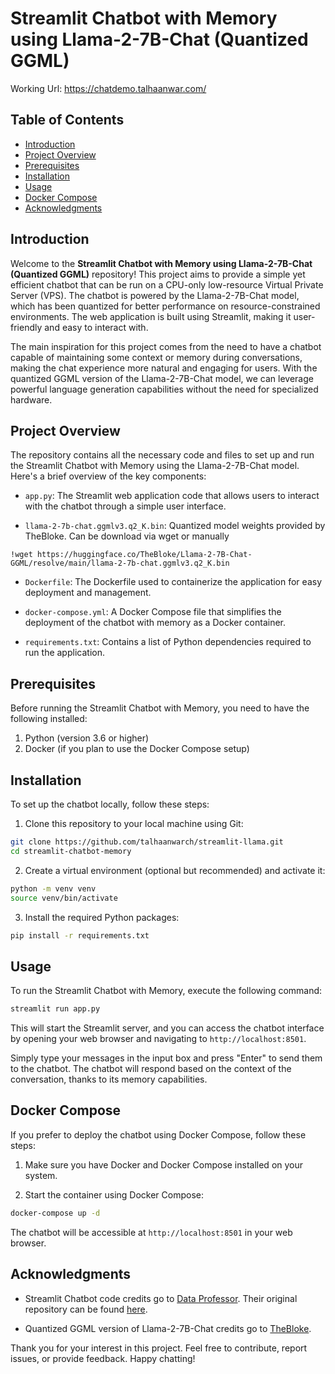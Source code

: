 # Streamlit Chatbot with Memory using Llama-2-7B-Chat (Quantized GGML)

Working Url: https://chatdemo.talhaanwar.com/ 


## Table of Contents

- [Introduction](#introduction)
- [Project Overview](#project-overview)
- [Prerequisites](#prerequisites)
- [Installation](#installation)
- [Usage](#usage)
- [Docker Compose](#docker-compose)
- [Acknowledgments](#acknowledgments)

## Introduction

Welcome to the **Streamlit Chatbot with Memory using Llama-2-7B-Chat (Quantized GGML)** repository! This project aims to provide a simple yet efficient chatbot that can be run on a CPU-only low-resource Virtual Private Server (VPS). The chatbot is powered by the Llama-2-7B-Chat model, which has been quantized for better performance on resource-constrained environments. The web application is built using Streamlit, making it user-friendly and easy to interact with.

The main inspiration for this project comes from the need to have a chatbot capable of maintaining some context or memory during conversations, making the chat experience more natural and engaging for users. With the quantized GGML version of the Llama-2-7B-Chat model, we can leverage powerful language generation capabilities without the need for specialized hardware.

## Project Overview

The repository contains all the necessary code and files to set up and run the Streamlit Chatbot with Memory using the Llama-2-7B-Chat model. Here's a brief overview of the key components:

- `app.py`: The Streamlit web application code that allows users to interact with the chatbot through a simple user interface.

- `llama-2-7b-chat.ggmlv3.q2_K.bin`:  Quantized model weights provided by TheBloke.   Can be download via wget or manually  

```
!wget https://huggingface.co/TheBloke/Llama-2-7B-Chat-GGML/resolve/main/llama-2-7b-chat.ggmlv3.q2_K.bin
```

- `Dockerfile`: The Dockerfile used to containerize the application for easy deployment and management.

- `docker-compose.yml`: A Docker Compose file that simplifies the deployment of the chatbot with memory as a Docker container.

- `requirements.txt`: Contains a list of Python dependencies required to run the application.

## Prerequisites

Before running the Streamlit Chatbot with Memory, you need to have the following installed:

1. Python (version 3.6 or higher)
2. Docker (if you plan to use the Docker Compose setup)

## Installation

To set up the chatbot locally, follow these steps:

1. Clone this repository to your local machine using Git:

```bash
git clone https://github.com/talhaanwarch/streamlit-llama.git
cd streamlit-chatbot-memory
```

2. Create a virtual environment (optional but recommended) and activate it:

```bash
python -m venv venv
source venv/bin/activate  
```

3. Install the required Python packages:

```bash
pip install -r requirements.txt
```

## Usage

To run the Streamlit Chatbot with Memory, execute the following command:

```bash
streamlit run app.py
```

This will start the Streamlit server, and you can access the chatbot interface by opening your web browser and navigating to `http://localhost:8501`.

Simply type your messages in the input box and press "Enter" to send them to the chatbot. The chatbot will respond based on the context of the conversation, thanks to its memory capabilities.

## Docker Compose

If you prefer to deploy the chatbot using Docker Compose, follow these steps:

1. Make sure you have Docker and Docker Compose installed on your system.

2. Start the container using Docker Compose:

```bash
docker-compose up -d
```

The chatbot will be accessible at `http://localhost:8501` in your web browser.

## Acknowledgments

- Streamlit Chatbot code credits go to [Data Professor](https://github.com/dataprofessor). Their original repository can be found [here](https://github.com/dataprofessor/streamlit_chatbot).

- Quantized GGML version of Llama-2-7B-Chat credits go to [TheBloke](https://huggingface.co/TheBloke/Llama-2-7B-Chat-GGML).

Thank you for your interest in this project. Feel free to contribute, report issues, or provide feedback. Happy chatting!
